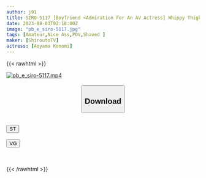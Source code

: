 ```yaml
---
author: j91
title: SIRO-5117 [Boyfriend <Admiration For An AV Actress] Whippy Thighs, Smooth Butt, Smooth Shaved Pussy, Tight Oma ◯ This Pet Shop Clerk Filled With Erotic Lower Body Makes You Cry With A Beast-Like Piston! [First Shot] AV Application On The Net → AV Experience Shooting 2013 (Aoyama Konomi)
date: 2023-08-03T02:18:00Z
image: "pb_e_siro-5117.jpg"
tags: [Amateur,Nice Ass,POV,Shaved ]
maker: [ShiroutoTV]
actress: [Aoyama Konomi]
---
```



{{< rawhtml >}}

<div class="video" data-videoid="gYBXlQ4OdJtB3v">
    <a href="javascript:;">
        <img src="https://my.j91.asia/posts/pb_e_siro-5117/pb_e_siro-5117.jpg" width="WIDTH" height="HEIGHT" alt="pb_e_siro-5117.mp4" loading="lazy">
    </a>
</div>

<script type="text/javascript" src="https://j91.asia/asset/on-demand-st.js"></script>

<br>
  <link rel="stylesheet" href="https://j91.asia/asset/bs5.css">
  
  <center>
  <button class="btn btn-primary" type="button" data-bs-toggle="collapse" data-bs-target=".multi-collapse" aria-expanded="false" aria-controls="multiCollapseExample1 multiCollapseExample2"><h2>Download</h2></button></center>
</p>
<div class="row">
  <div class="col">
    <div class="collapse multi-collapse" id="multiCollapseExample1">
      <div class="card card-body">
	      	      <br>
<div class="buttons">  
<a href="https://streamtape.to/v/gYBXlQ4OdJtB3v"><button class="btn-hover color-3"><i class="fa fa-download"></i> ST</button></a></div>
    </div>
  </div>
</div>
  <div class="col">
    <div class="collapse multi-collapse" id="multiCollapseExample2">
      <div class="card card-body">
	      <br>
<div class="buttons">
    <a href="https://vgembed.com/v/QNB7xA6WQ4E0WG9"><button class="btn-hover color-9"><i class="fa fa-download"></i> VG</button></a></div>
<br><br>
      </div>
    </div>
  </div>
</div>

{{< /rawhtml >}}